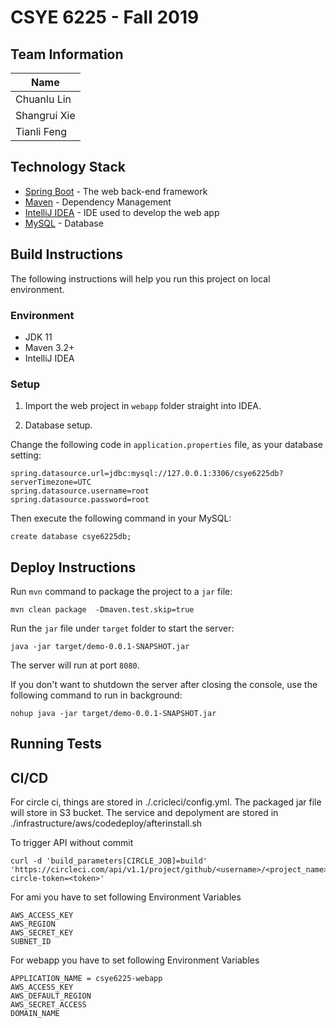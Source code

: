 # CSYE 6225 - Fall 2019

## Team Information

| Name |
| --- |
|Chuanlu Lin|
|Shangrui Xie|
|Tianli Feng|

## Technology Stack

- [Spring Boot](https://projects.spring.io/spring-boot/) - The web back-end framework
- [Maven](https://maven.apache.org/) - Dependency Management
- [IntelliJ IDEA](https://www.jetbrains.com/idea/) - IDE used to develop the web app
- [MySQL](https://mysql.com/) - Database

## Build Instructions

The following instructions will help you run this project on local environment.

### Environment

 - JDK 11
 - Maven 3.2+
 - IntelliJ IDEA
 
### Setup

1. Import the web project in `webapp` folder straight into IDEA.

2. Database setup.

Change the following code in `application.properties` file, as your database setting:
```
spring.datasource.url=jdbc:mysql://127.0.0.1:3306/csye6225db?serverTimezone=UTC
spring.datasource.username=root
spring.datasource.password=root
```
Then execute the following command in your MySQL:
```
create database csye6225db;
```

## Deploy Instructions

Run `mvn` command to package the project to a `jar` file:
```
mvn clean package  -Dmaven.test.skip=true
```
Run the `jar` file under `target` folder to start the server:
```
java -jar target/demo-0.0.1-SNAPSHOT.jar
```
The server will run at port `8080`.

If you don't want to shutdown the server after closing the console, use the following command to run in background:
```
nohup java -jar target/demo-0.0.1-SNAPSHOT.jar
```

## Running Tests


## CI/CD
For circle ci, things are stored in ./.cricleci/config.yml. The packaged jar file will store in S3 bucket.
The service and depolyment are stored in ./infrastructure/aws/codedeploy/afterinstall.sh

To trigger API without commit
```
curl -d 'build_parameters[CIRCLE_JOB]=build' 'https://circleci.com/api/v1.1/project/github/<username>/<project_name>/tree/<branch>?circle-token=<token>'
```

For ami you have to set following Environment Variables
```
AWS_ACCESS_KEY
AWS_REGION
AWS_SECRET_KEY
SUBNET_ID
```

For webapp you have to set following Environment Variables
```
APPLICATION_NAME = csye6225-webapp
AWS_ACCESS_KEY
AWS_DEFAULT_REGION
AWS_SECRET_ACCESS
DOMAIN_NAME
```

